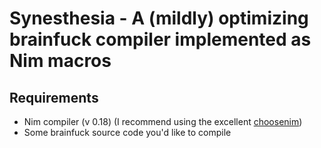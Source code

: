 # Synesthesia - A (mildly) optimizing brainfuck compiler implemented as Nim macros

## Requirements

* Nim compiler (v 0.18) (I recommend using the excellent [choosenim](https://github.com/dom96/choosenim))
* Some brainfuck source code you'd like to compile

